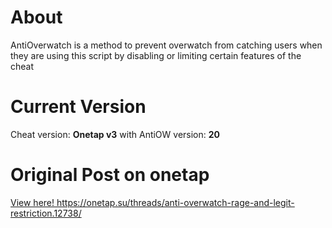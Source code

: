 <h1>About</h1>
AntiOverwatch is a method to prevent overwatch from catching users when they are using this script by disabling or limiting certain features of the cheat
<h1>Current Version</h1>
Cheat version: <b>Onetap v3</b> with AntiOW version: <b>20</b>
<h1>Original Post on onetap</h1>
<a href="https://onetap.su/threads/anti-overwatch-rage-and-legit-restriction.12738/">View here! https://onetap.su/threads/anti-overwatch-rage-and-legit-restriction.12738/</a>
